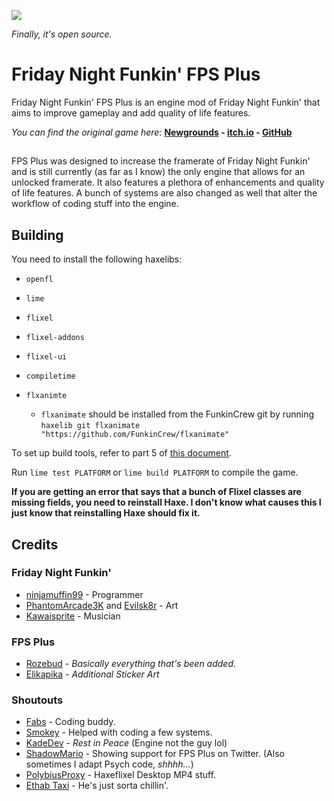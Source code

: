 ![](/art/readme/logo.png)

*Finally, it's open source.*

# Friday Night Funkin' FPS Plus
Friday Night Funkin' FPS Plus is an engine mod of Friday Night Funkin' that aims to improve gameplay and add quality of life features.

*You can find the original game here:* **[Newgrounds](https://www.newgrounds.com/portal/view/770371) - [itch.io](https://ninja-muffin24.itch.io/funkin) - [GitHub](https://github.com/ninjamuffin99/Funkin)**

## 

FPS Plus was designed to increase the framerate of Friday Night Funkin' and is still currently (as far as I know) the only engine that allows for an unlocked framerate. It also features a plethora of enhancements and quality of life features. A bunch of systems are also changed as well that alter the workflow of coding stuff into the engine.

## Building

You need to install the following haxelibs:

- `openfl`
- `lime`
- `flixel`
- `flixel-addons`
- `flixel-ui`
- `compiletime`
- `flxanimte`

    - `flxanimate` should be installed from the FunkinCrew git by running `haxelib git flxanimate "https://github.com/FunkinCrew/flxanimate"`

To set up build tools, refer to part 5 of [this document](https://github.com/FunkinCrew/Funkin/blob/main/docs/COMPILING.md).

Run `lime test PLATFORM` or `lime build PLATFORM` to compile the game.

**If you are getting an error that says that a bunch of Flixel classes are missing fields, you need to reinstall Haxe. I don't know what causes this I just know that reinstalling Haxe should fix it.**

## Credits
### Friday Night Funkin'
- [ninjamuffin99](https://twitter.com/ninja_muffin99) - Programmer
- [PhantomArcade3K](https://twitter.com/phantomarcade3k) and [Evilsk8r](https://twitter.com/evilsk8r) - Art
- [Kawaisprite](https://twitter.com/kawaisprite) - Musician

### FPS Plus
- [Rozebud](https://twitter.com/helpme_thebigt) - *Basically everything that's been added.*
- [Elikapika](https://twitter.com/elikapika) - *Additional Sticker Art*

### Shoutouts
- [Fabs](https://twitter.com/fabsthefabs) - Coding buddy.
- [Smokey](https://twitter.com/Smokey_5_) - Helped with coding a few systems.
- [KadeDev](https://twitter.com/kade0912) - *Rest in Peace* (Engine not the guy lol)
- [ShadowMario](https://twitter.com/Shadow_Mario_) - Showing support for FPS Plus on Twitter. (Also sometimes I adapt Psych code, *shhhh...*)
- [PolybiusProxy](https://twitter.com/polybiusproxy) - Haxeflixel Desktop MP4 stuff.
- [Ethab Taxi](https://twitter.com/EthabTaxi) - He's just sorta chillin'.